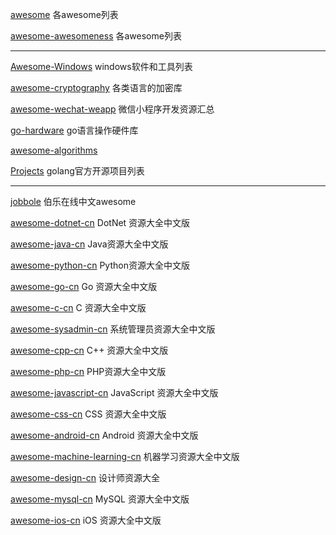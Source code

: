 [awesome](https://github.com/sindresorhus/awesome) 各awesome列表

[awesome-awesomeness](https://github.com/bayandin/awesome-awesomeness) 各awesome列表

------



[Awesome-Windows](https://github.com/Awesome-Windows/Awesome) windows软件和工具列表

[awesome-cryptography](https://github.com/sobolevn/awesome-cryptography) 各类语言的加密库

[awesome-wechat-weapp](https://github.com/justjavac/awesome-wechat-weapp) 微信小程序开发资源汇总

[go-hardware](https://github.com/rakyll/go-hardware) go语言操作硬件库

[awesome-algorithms](https://github.com/tayllan/awesome-algorithms) 


[Projects](https://github.com/golang/go/wiki/Projects) golang官方开源项目列表



------

[jobbole](https://github.com/jobbole) 伯乐在线中文awesome

[awesome-dotnet-cn](https://github.com/jobbole/awesome-dotnet-cn) DotNet 资源大全中文版

[awesome-java-cn](https://github.com/jobbole/awesome-java-cn) Java资源大全中文版

[awesome-python-cn](https://github.com/jobbole/awesome-python-cn) Python资源大全中文版

[awesome-go-cn](https://github.com/jobbole/awesome-go-cn) Go 资源大全中文版

[awesome-c-cn](https://github.com/jobbole/awesome-c-cn) C 资源大全中文版

[awesome-sysadmin-cn](https://github.com/jobbole/awesome-sysadmin-cn) 系统管理员资源大全中文版

[awesome-cpp-cn](https://github.com/jobbole/awesome-cpp-cn) C++ 资源大全中文版

[awesome-php-cn](https://github.com/jobbole/awesome-php-cn) PHP资源大全中文版

[awesome-javascript-cn](https://github.com/jobbole/awesome-javascript-cn) JavaScript 资源大全中文版

[awesome-css-cn](https://github.com/jobbole/awesome-css-cn) CSS 资源大全中文版

[awesome-android-cn](https://github.com/jobbole/awesome-android-cn) Android 资源大全中文版

[awesome-machine-learning-cn](https://github.com/jobbole/awesome-machine-learning-cn) 机器学习资源大全中文版

[awesome-design-cn](https://github.com/jobbole/awesome-design-cn) 设计师资源大全

[awesome-mysql-cn](https://github.com/jobbole/awesome-mysql-cn) MySQL 资源大全中文版

[awesome-ios-cn](https://github.com/jobbole/awesome-ios-cn) iOS 资源大全中文版